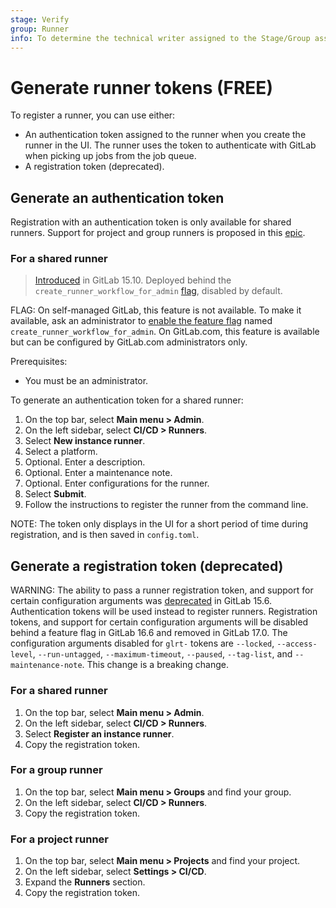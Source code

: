 ```yaml
---
stage: Verify
group: Runner
info: To determine the technical writer assigned to the Stage/Group associated with this page, see https://about.gitlab.com/handbook/product/ux/technical-writing/#assignments
---
```


# Generate runner tokens **(FREE)**

To register a runner, you can use either:

- An authentication token assigned to the runner when you create the runner in the UI. The runner uses the token to authenticate with GitLab when picking up jobs from the job queue.
- A registration token (deprecated).

## Generate an authentication token

Registration with an authentication token is only available for shared runners. Support for project and group
runners is proposed in this [epic](https://gitlab.com/groups/gitlab-org/-/epics/7633).

### For a shared runner

> [Introduced](https://gitlab.com/gitlab-org/gitlab/-/issues/383139) in GitLab 15.10. Deployed behind the `create_runner_workflow_for_admin` [flag](../../administration/feature_flags.md), disabled by default.

FLAG:
On self-managed GitLab, this feature is not available. To make it available, ask an administrator to [enable the feature flag](../../administration/feature_flags.md) named `create_runner_workflow_for_admin`.
On GitLab.com, this feature is available but can be configured by GitLab.com administrators only.

Prerequisites:

- You must be an administrator.

To generate an authentication token for a shared runner:

1. On the top bar, select **Main menu > Admin**.
1. On the left sidebar, select **CI/CD > Runners**.
1. Select **New instance runner**.
1. Select a platform.
1. Optional. Enter a description.
1. Optional. Enter a maintenance note.
1. Optional. Enter configurations for the runner.
1. Select **Submit**.
1. Follow the instructions to register the runner from the command line.

NOTE:
The token only displays in the UI for a short period of time during registration,
and is then saved in `config.toml`.

## Generate a registration token (deprecated)

WARNING:
The ability to pass a runner registration token, and support for certain configuration arguments was
[deprecated](https://gitlab.com/gitlab-org/gitlab/-/issues/380872) in GitLab 15.6. Authentication tokens
will be used instead to register runners. Registration tokens, and support for certain configuration arguments
will be disabled behind a feature flag in GitLab 16.6 and removed in GitLab 17.0. The configuration arguments disabled for `glrt-` tokens are `--locked`, `--access-level`, `--run-untagged`, `--maximum-timeout`, `--paused`, `--tag-list`, and `--maintenance-note`. This change is a breaking
change.

### For a shared runner

1. On the top bar, select **Main menu > Admin**.
1. On the left sidebar, select **CI/CD > Runners**.
1. Select **Register an instance runner**.
1. Copy the registration token.

### For a group runner

1. On the top bar, select **Main menu > Groups** and find your group.
1. On the left sidebar, select **CI/CD > Runners**.
1. Copy the registration token.

### For a project runner

1. On the top bar, select **Main menu > Projects** and find your project.
1. On the left sidebar, select **Settings > CI/CD**.
1. Expand the **Runners** section.
1. Copy the registration token.
